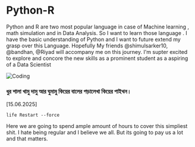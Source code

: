# Python-R
<!-- ![Python-R](./pythonR.png) -->
Python and R are two most popular language in case of Machine learning , math simulation and in Data Analysis. So I want to learn those language . I have the basic understanding of Python and I want to future extend my grasp over this Language. Hopefully My friends @shimulsarker10, @bandhan, @Riyad will accompany me on this journey. I'm supter excited to explore and concore the new skills as a prominent student as a aspiring of a Data Scientist

![Coding](https://media0.giphy.com/media/v1.Y2lkPTc5MGI3NjExd2txYndpcmkwdndxbTdrcXk3ajV0azBydHN0Yml2Z25qdGczZzk3YyZlcD12MV9pbnRlcm5hbF9naWZfYnlfaWQmY3Q9Zw/S9d8XB557e8phGLBVS/giphy.gif)
### ধুর শালা খামু দামু আর ঘুমামু কিয়ের বালের পড়ালেখা কিয়ের পাইথন। ### 
[15.06.2025]
```
life Restart --force
```
Here we are going to spend ample amount of hours to cover this simpliest shit. I hate being regular and I believe we all. But its going to pay us a lot and that matters. 
